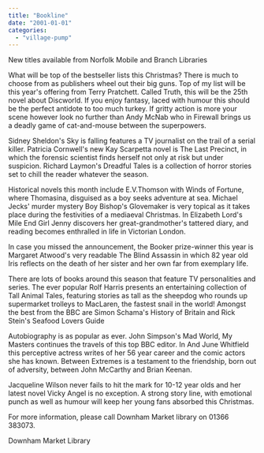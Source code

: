 ```yaml
---
title: "Bookline"
date: "2001-01-01"
categories: 
  - "village-pump"
---
```


New titles available from Norfolk Mobile and Branch Libraries

What will be top of the bestseller lists this Christmas? There is much to choose from as publishers wheel out their big guns. Top of my list will be this year's offering from Terry Pratchett. Called Truth, this will be the 25th novel about Discworld. If you enjoy fantasy, laced with humour this should be the perfect antidote to too much turkey. If gritty action is more your scene however look no further than Andy McNab who in Firewall brings us a deadly game of cat-and-mouse between the superpowers.

Sidney Sheldon's Sky is falling features a TV journalist on the trail of a serial killer. Patricia Cornwell's new Kay Scarpetta novel is The Last Precinct, in which the forensic scientist finds herself not only at risk but under suspicion. Richard Laymon's Dreadful Tales is a collection of horror stories set to chill the reader whatever the season.

Historical novels this month include E.V.Thomson with Winds of Fortune, where Thomasina, disguised as a boy seeks adventure at sea. Michael Jecks' murder mystery Boy Bishop's Glovemaker is very topical as it takes place during the festivities of a mediaeval Christmas. In Elizabeth Lord's Mile End Girl Jenny discovers her great-grandmother's tattered diary, and reading becomes enthralled in life in Victorian London.

In case you missed the announcement, the Booker prize-winner this year is Margaret Atwood's very readable The Blind Assassin in which 82 year old Iris reflects on the death of her sister and her own far from exemplary life.

There are lots of books around this season that feature TV personalities and series. The ever popular Rolf Harris presents an entertaining collection of Tall Animal Tales, featuring stories as tall as the sheepdog who rounds up supermarket trolleys to MacLaren, the fastest snail in the world! Amongst the best from the BBC are Simon Schama's History of Britain and Rick Stein's Seafood Lovers Guide

Autobiography is as popular as ever. John Simpson's Mad World, My Masters continues the travels of this top BBC editor. In And June Whitfield this perceptive actress writes of her 56 year career and the comic actors she has known. Between Extremes is a testament to the friendship, born out of adversity, between John McCarthy and Brian Keenan.

Jacqueline Wilson never fails to hit the mark for 10-12 year olds and her latest novel Vicky Angel is no exception. A strong story line, with emotional punch as well as humour will keep her young fans absorbed this Christmas.

For more information, please call Downham Market library on 01366 383073.

Downham Market Library

